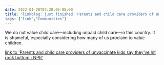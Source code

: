 ```yaml
---
date: 2022-01-20T07:28:05-05:00
title: "linkblog: just finished 'Parents and child care providers of unvaccinate kids say they've hit rock bottom : NPR'"
tags: ["link","Communities"]
---
```

We do not value child care—including unpaid child care—in this country. It is shameful, especially considering how many of us proclaim to value children.
 
[link to 'Parents and child care providers of unvaccinate kids say they've hit rock bottom : NPR'](https://www.npr.org/2022/01/20/1074182352/unvaccinated-young-kids-child-care-parents-omicron-disruptions)
